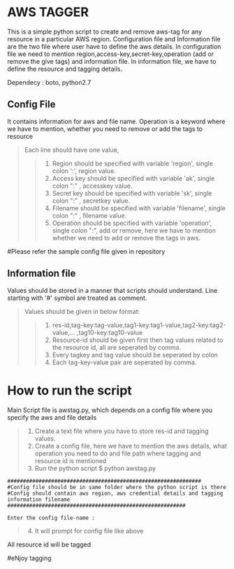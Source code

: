 AWS TAGGER
================

This is a simple python script to create and remove aws-tag for any resource in a particular AWS region.
Configuration file and Information file are the two file where user have to define the aws details.
In configuration file we need to mention region,access-key,secret-key,operation (add or remove the give tags) and information file. 
In information file, we have to define the resource and tagging details.

Dependecy : boto, python2.7

Config File
-------------

It contains information for aws and file name. Operation is a keyword where we have to mention, whether you need to remove or add the tags to resource
 
>Each line should have one value, 
>>1. Region should be specified with variable 'region', single colon ':', region value.
>>2. Access key should be specified with variable 'ak', single colon ":" , accesskey value.
>>3. Secret key should be specified with variable 'sk', single colon ":" , secretkey value.
>>4. Filename should be specified with variable 'filename', single colon ":" , filename  value.  
>>5. Operation should be specified with variable 'operation', single colon ":", add or remove, here we have to mention whether we need to add or remove the tags in aws.

#Please refer the sample config file given in repository

Information file
----------------

Values should be stored in a manner that scripts should understand.
Line starting with '#' symbol are treated as comment.
>Values should be given in below format:
>>1. res-id,tag-key:tag-value,tag1-key:tag1-value,tag2-key:tag2-value,... ,tag10-key:tag10-value
>>2. Resource-id should be given first then tag values related to the resource id, all are seperated by comma.
>>3. Every tagkey and tag value should be seperated by colon
>>4. Each tag-key-value pair are seperated by comma.

How to run the script
=====================

Main Script file is awstag.py, which depends on a config file where you specify the aws and file details
>1. Create a text file where you have to store res-id and tagging values.
>2. Create a config file, here we have to mention the aws details, what operation you need to do and file path where tagging and resource id is mentioned
>3. Run the python script
	$ python awstag.py

	##############################################################
	#Config file should be in same folder where the python script is there
	#Config should contain aws region, aws credential details and tagging information filename
	#########################################################
	  
	Enter the config file-name : 
	
>4. It will prompt for config file like above

All resource id will be tagged

#eNjoy tagging

